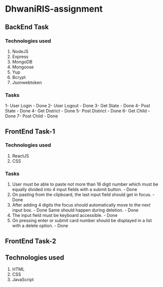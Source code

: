 # DhwaniRIS-assignment

## BackEnd Task

### Technologies used
1. NodeJS
2. Express
3. MongoDB
4. Mongoose
5. Yup
6. Bcrypt
7. Jsonwebtoken

### Tasks
1- User Login - Done
2- User Logout - Done
3- Get State - Done
4- Post State - Done
4- Get District - Done
5- Post District - Done
6- Get Child - Done
7- Post Child - Done

## FrontEnd Task-1

### Technologies used
1. ReactJS
2. CSS

### Tasks
1. User must be able to paste not more than 16 digit number which must be equally
   divided into 4 input fields with a submit button. - Done
2. On pasting from the clipboard, the last input field should get in focus.  - Done
3. After adding 4 digits the focus should automatically move to the next input box.  - Done
   Same should happen during deletion.  - Done
4. The input field must be keyboard accessible.  - Done
5. On pressing enter or submit card number should be displayed in a list with a
   delete option.  - Done
 
## FrontEnd Task-2

## Technologies used
1. HTML
2. CSS
3. JavaScript
